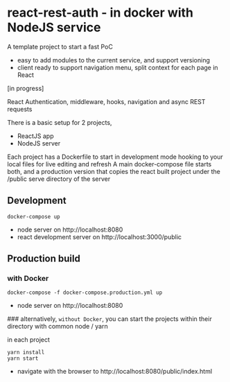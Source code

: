 # react-rest-auth - in docker with NodeJS service

A template project to start a fast PoC

- easy to add modules to the current service, and support versioning
- client ready to support navigation menu, split context for each page in React

[in progress]

React Authentication, middleware, hooks, navigation and async REST requests

There is a basic setup for 2 projects,

- ReactJS app
- NodeJS server

Each project has a Dockerfile to start in development mode hooking to your local files for live editing and refresh
A main docker-compose file starts both, and a production version that copies the react built project under the /public serve directory of the server

## Development

```
docker-compose up
```

- node server on http://localhost:8080
- react development server on http://localhost:3000/public

## Production build

### with Docker

```
docker-compose -f docker-compose.production.yml up
```

- node server on http://localhost:8080

### alternatively, `without Docker`, you can start the projects within their directory with common node / yarn

in each project

```
yarn install
yarn start
```

- navigate with the browser to http://localhost:8080/public/index.html
